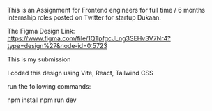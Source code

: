 This is an Assignment for Frontend engineers for full time / 6 months internship roles posted on Twitter for startup Dukaan.

The Figma Design Link: https://www.figma.com/file/1QTpfgcJLng3SEHv3V7Nr4?type=design%27&node-id=0:5723

This is my submission

I coded this design using Vite, React, Tailwind CSS

run the following commands:

npm install
npm run dev



 
 
